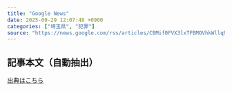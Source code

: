 ```yaml
---
title: "Google News"
date: 2025-09-29 12:07:48 +0900
categories: ["埼玉県", "犯罪"]
source: "https://news.google.com/rss/articles/CBMif0FVX3lxTFBMOVhkWllqRDA1TzNOVGJLRFVFbkZjNFI0SGQ0VWZUeHpXX2czek5LZ05Db1FyYzYwVEdyb2RaR05nZzNqTVdGSmxvLXFTeDVCcXY3ZW9ROGluZzdqNFlKeHZaaFRVQmFsamx4aTUtQWdzVVphdWVJTDhoTXVEM0k?oc=5"
---
```


## 記事本文（自動抽出）
<body class="y0K44d EA71Tc" id="readabilityBody"></body>

[出典はこちら](https://news.google.com/rss/articles/CBMif0FVX3lxTFBMOVhkWllqRDA1TzNOVGJLRFVFbkZjNFI0SGQ0VWZUeHpXX2czek5LZ05Db1FyYzYwVEdyb2RaR05nZzNqTVdGSmxvLXFTeDVCcXY3ZW9ROGluZzdqNFlKeHZaaFRVQmFsamx4aTUtQWdzVVphdWVJTDhoTXVEM0k?oc=5)
